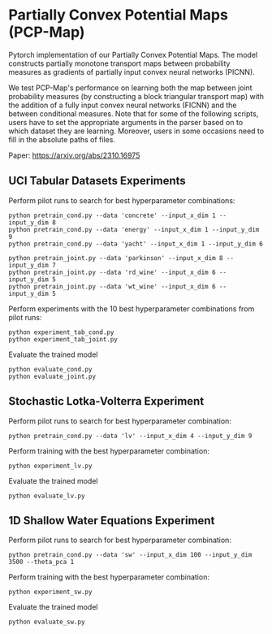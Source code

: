 # Partially Convex Potential Maps (PCP-Map)
Pytorch implementation of our Partially Convex Potential Maps. The model constructs partially 
monotone transport maps between probability measures as gradients of partially input convex 
neural networks (PICNN).

We test PCP-Map's performance on learning both the map between joint probability measures
(by constructing a block triangular transport map) with the addition of a fully input convex 
neural networks (FICNN) and the between conditional measures. Note that for some of the following 
scripts, users have to set the appropriate arguments in the parser based on to which dataset 
they are learning. Moreover, users in some occasions need to fill in the absolute paths of files.

Paper:
https://arxiv.org/abs/2310.16975

## UCI Tabular Datasets Experiments
Perform pilot runs to search for best hyperparameter combinations:

```
python pretrain_cond.py --data 'concrete' --input_x_dim 1 --input_y_dim 8
python pretrain_cond.py --data 'energy' --input_x_dim 1 --input_y_dim 9
python pretrain_cond.py --data 'yacht' --input_x_dim 1 --input_y_dim 6

python pretrain_joint.py --data 'parkinson' --input_x_dim 8 --input_y_dim 7
python pretrain_joint.py --data 'rd_wine' --input_x_dim 6 --input_y_dim 5
python pretrain_joint.py --data 'wt_wine' --input_x_dim 6 --input_y_dim 5
```

Perform experiments with the 10 best hyperparameter combinations from pilot runs:
```
python experiment_tab_cond.py
python experiment_tab_joint.py
```


Evaluate the trained model
```
python evaluate_cond.py
python evaluate_joint.py
```

## Stochastic Lotka-Volterra Experiment

Perform pilot runs to search for best hyperparameter combination:
```
python pretrain_cond.py --data 'lv' --input_x_dim 4 --input_y_dim 9
```

Perform training with the best hyperparameter combination:
```
python experiment_lv.py
```

Evaluate the trained model
```
python evaluate_lv.py
```

## 1D Shallow Water Equations Experiment
Perform pilot runs to search for best hyperparameter combination:
```
python pretrain_cond.py --data 'sw' --input_x_dim 100 --input_y_dim 3500 --theta_pca 1
```

Perform training with the best hyperparameter combination:
```
python experiment_sw.py
```

Evaluate the trained model
```
python evaluate_sw.py
```

